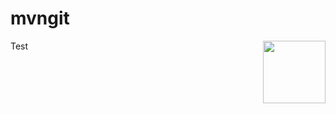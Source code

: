 # mvngit
Test
<img src="https://raw.githubusercontent.com/monifu/scala-best-practices/master/assets/scala-logo-256.png"  align="right" width="100" height="100" />
